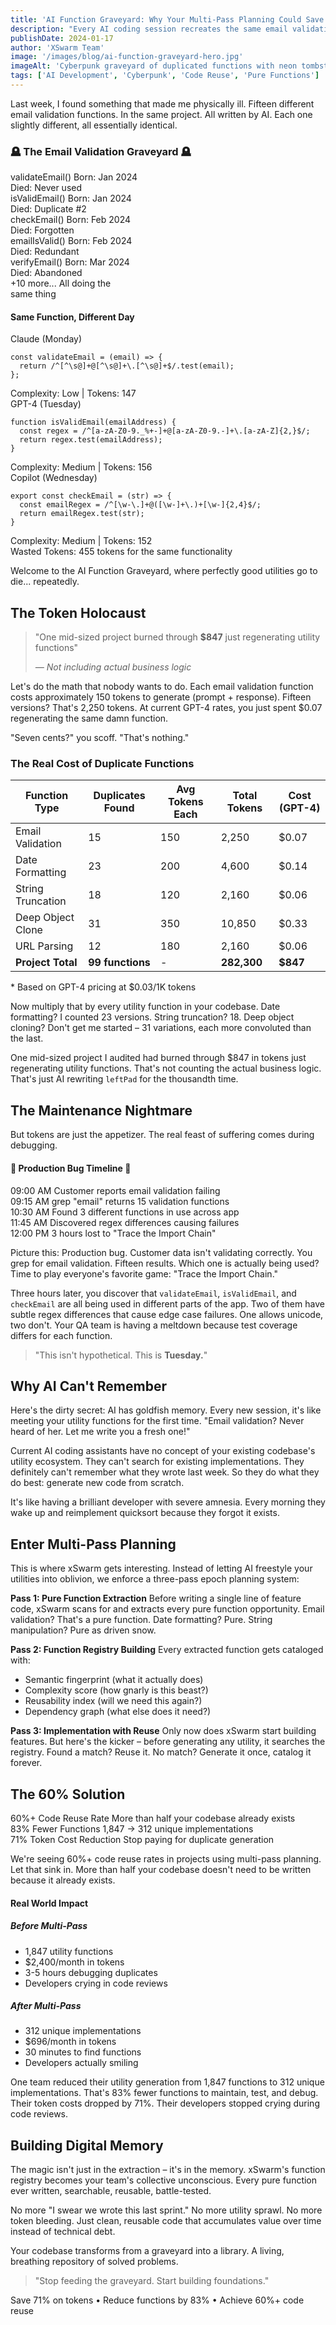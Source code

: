 ```yaml
---
title: 'AI Function Graveyard: Why Your Multi-Pass Planning Could Save Your Codebase'
description: "Every AI coding session recreates the same email validation function 47 times. XSwarm's multi-pass epoch planning extracts pure functions first, building a foundation instead of starting from scratch."
publishDate: 2024-01-17
author: 'XSwarm Team'
image: '/images/blog/ai-function-graveyard-hero.jpg'
imageAlt: 'Cyberpunk graveyard of duplicated functions with neon tombstones'
tags: ['AI Development', 'Cyberpunk', 'Code Reuse', 'Pure Functions']
---
```


Last week, I found something that made me physically ill. Fifteen different email validation functions. In the same project. All written by AI. Each one slightly different, all essentially identical.

<div class="graveyard-visual">
  <h3 class="graveyard-title">🪦 The Email Validation Graveyard 🪦</h3>
  <div class="tombstones">
    <div class="tombstone">
      <span class="function-name">validateEmail()</span>
      <span class="birth-death">Born: Jan 2024<br/>Died: Never used</span>
    </div>
    <div class="tombstone">
      <span class="function-name">isValidEmail()</span>
      <span class="birth-death">Born: Jan 2024<br/>Died: Duplicate #2</span>
    </div>
    <div class="tombstone">
      <span class="function-name">checkEmail()</span>
      <span class="birth-death">Born: Feb 2024<br/>Died: Forgotten</span>
    </div>
    <div class="tombstone">
      <span class="function-name">emailIsValid()</span>
      <span class="birth-death">Born: Feb 2024<br/>Died: Redundant</span>
    </div>
    <div class="tombstone">
      <span class="function-name">verifyEmail()</span>
      <span class="birth-death">Born: Mar 2024<br/>Died: Abandoned</span>
    </div>
    <div class="tombstone more">
      <span class="function-name">+10 more...</span>
      <span class="birth-death">All doing the<br/>same thing</span>
    </div>
  </div>
</div>

<div class="code-comparison">
  <h4>Same Function, Different Day</h4>
  <div class="comparison-grid">
    <div class="code-variant">
      <span class="ai-source">Claude (Monday)</span>
      <pre><code class="language-javascript">const validateEmail = (email) => {
  return /^[^\s@]+@[^\s@]+\.[^\s@]+$/.test(email);
};</code></pre>
      <span class="complexity">Complexity: Low | Tokens: 147</span>
    </div>
    <div class="code-variant">
      <span class="ai-source">GPT-4 (Tuesday)</span>
      <pre><code class="language-javascript">function isValidEmail(emailAddress) {
  const regex = /^[a-zA-Z0-9._%+-]+@[a-zA-Z0-9.-]+\.[a-zA-Z]{2,}$/;
  return regex.test(emailAddress);
}</code></pre>
      <span class="complexity">Complexity: Medium | Tokens: 156</span>
    </div>
    <div class="code-variant">
      <span class="ai-source">Copilot (Wednesday)</span>
      <pre><code class="language-javascript">export const checkEmail = (str) => {
  const emailRegex = /^[\w-\.]+@([\w-]+\.)+[\w-]{2,4}$/;
  return emailRegex.test(str);
}</code></pre>
      <span class="complexity">Complexity: Medium | Tokens: 152</span>
    </div>
  </div>
  <div class="waste-indicator">
    <span class="waste-label">Wasted Tokens:</span>
    <span class="waste-amount">455 tokens for the same functionality</span>
  </div>
</div>

Welcome to the AI Function Graveyard, where perfectly good utilities go to die... repeatedly.

## The Token Holocaust

<blockquote class="pull-quote shocking">
  <p>"One mid-sized project burned through <strong>$847</strong> just regenerating utility functions"</p>
  <cite>— Not including actual business logic</cite>
</blockquote>

Let's do the math that nobody wants to do. Each email validation function costs approximately 150 tokens to generate (prompt + response). Fifteen versions? That's 2,250 tokens. At current GPT-4 rates, you just spent $0.07 regenerating the same damn function.

"Seven cents?" you scoff. "That's nothing."

<div class="cost-breakdown">
  <h3>The Real Cost of Duplicate Functions</h3>
  <table class="token-waste-table">
    <thead>
      <tr>
        <th>Function Type</th>
        <th>Duplicates Found</th>
        <th>Avg Tokens Each</th>
        <th>Total Tokens</th>
        <th>Cost (GPT-4)</th>
      </tr>
    </thead>
    <tbody>
      <tr>
        <td>Email Validation</td>
        <td>15</td>
        <td>150</td>
        <td>2,250</td>
        <td>$0.07</td>
      </tr>
      <tr>
        <td>Date Formatting</td>
        <td>23</td>
        <td>200</td>
        <td>4,600</td>
        <td>$0.14</td>
      </tr>
      <tr>
        <td>String Truncation</td>
        <td>18</td>
        <td>120</td>
        <td>2,160</td>
        <td>$0.06</td>
      </tr>
      <tr>
        <td>Deep Object Clone</td>
        <td>31</td>
        <td>350</td>
        <td>10,850</td>
        <td>$0.33</td>
      </tr>
      <tr>
        <td>URL Parsing</td>
        <td>12</td>
        <td>180</td>
        <td>2,160</td>
        <td>$0.06</td>
      </tr>
      <tr class="total-row">
        <td><strong>Project Total</strong></td>
        <td><strong>99 functions</strong></td>
        <td>-</td>
        <td><strong>282,300</strong></td>
        <td><strong>$847</strong></td>
      </tr>
    </tbody>
  </table>
  <p class="cost-note">* Based on GPT-4 pricing at $0.03/1K tokens</p>
</div>

Now multiply that by every utility function in your codebase. Date formatting? I counted 23 versions. String truncation? 18. Deep object cloning? Don't get me started – 31 variations, each more convoluted than the last.

One mid-sized project I audited had burned through $847 in tokens just regenerating utility functions. That's not counting the actual business logic. That's just AI rewriting `leftPad` for the thousandth time.

## The Maintenance Nightmare

But tokens are just the appetizer. The real feast of suffering comes during debugging.

<div class="nightmare-scenario">
  <h4>🚨 Production Bug Timeline 🚨</h4>
  <div class="timeline">
    <div class="timeline-event">
      <span class="time">09:00 AM</span>
      <span class="event">Customer reports email validation failing</span>
    </div>
    <div class="timeline-event">
      <span class="time">09:15 AM</span>
      <span class="event">grep "email" returns 15 validation functions</span>
    </div>
    <div class="timeline-event">
      <span class="time">10:30 AM</span>
      <span class="event">Found 3 different functions in use across app</span>
    </div>
    <div class="timeline-event">
      <span class="time">11:45 AM</span>
      <span class="event">Discovered regex differences causing failures</span>
    </div>
    <div class="timeline-event critical">
      <span class="time">12:00 PM</span>
      <span class="event">3 hours lost to "Trace the Import Chain"</span>
    </div>
  </div>
</div>

Picture this: Production bug. Customer data isn't validating correctly. You grep for email validation. Fifteen results. Which one is actually being used? Time to play everyone's favorite game: "Trace the Import Chain."

Three hours later, you discover that `validateEmail`, `isValidEmail`, and `checkEmail` are all being used in different parts of the app. Two of them have subtle regex differences that cause edge case failures. One allows unicode, two don't. Your QA team is having a meltdown because test coverage differs for each function.

<blockquote class="pull-quote">
  <p>"This isn't hypothetical. This is <strong>Tuesday.</strong>"</p>
</blockquote>

## Why AI Can't Remember

Here's the dirty secret: AI has goldfish memory. Every new session, it's like meeting your utility functions for the first time. "Email validation? Never heard of her. Let me write you a fresh one!"

Current AI coding assistants have no concept of your existing codebase's utility ecosystem. They can't search for existing implementations. They definitely can't remember what they wrote last week. So they do what they do best: generate new code from scratch.

It's like having a brilliant developer with severe amnesia. Every morning they wake up and reimplement quicksort because they forgot it exists.

## Enter Multi-Pass Planning

This is where xSwarm gets interesting. Instead of letting AI freestyle your utilities into oblivion, we enforce a three-pass epoch planning system:

**Pass 1: Pure Function Extraction**
Before writing a single line of feature code, xSwarm scans for and extracts every pure function opportunity. Email validation? That's a pure function. Date formatting? Pure. String manipulation? Pure as driven snow.

**Pass 2: Function Registry Building**
Every extracted function gets cataloged with:

- Semantic fingerprint (what it actually does)
- Complexity score (how gnarly is this beast?)
- Reusability index (will we need this again?)
- Dependency graph (what else does it need?)

**Pass 3: Implementation with Reuse**
Only now does xSwarm start building features. But here's the kicker – before generating any utility, it searches the registry. Found a match? Reuse it. No match? Generate it once, catalog it forever.

## The 60% Solution

<div class="metrics-showcase">
  <div class="metric-card primary">
    <span class="metric-value">60%+</span>
    <span class="metric-label">Code Reuse Rate</span>
    <span class="metric-detail">More than half your codebase already exists</span>
  </div>
  <div class="metric-card">
    <span class="metric-value">83%</span>
    <span class="metric-label">Fewer Functions</span>
    <span class="metric-detail">1,847 → 312 unique implementations</span>
  </div>
  <div class="metric-card">
    <span class="metric-value">71%</span>
    <span class="metric-label">Token Cost Reduction</span>
    <span class="metric-detail">Stop paying for duplicate generation</span>
  </div>
</div>

We're seeing 60%+ code reuse rates in projects using multi-pass planning. Let that sink in. More than half your codebase doesn't need to be written because it already exists.

<div class="success-story">
  <h4>Real World Impact</h4>
  <div class="before-after">
    <div class="before">
      <h5>Before Multi-Pass</h5>
      <ul>
        <li>1,847 utility functions</li>
        <li>$2,400/month in tokens</li>
        <li>3-5 hours debugging duplicates</li>
        <li>Developers crying in code reviews</li>
      </ul>
    </div>
    <div class="after">
      <h5>After Multi-Pass</h5>
      <ul>
        <li>312 unique implementations</li>
        <li>$696/month in tokens</li>
        <li>30 minutes to find functions</li>
        <li>Developers actually smiling</li>
      </ul>
    </div>
  </div>
</div>

One team reduced their utility generation from 1,847 functions to 312 unique implementations. That's 83% fewer functions to maintain, test, and debug. Their token costs dropped by 71%. Their developers stopped crying during code reviews.

## Building Digital Memory

The magic isn't just in the extraction – it's in the memory. xSwarm's function registry becomes your team's collective unconscious. Every pure function ever written, searchable, reusable, battle-tested.

No more "I swear we wrote this last sprint." No more utility sprawl. No more token bleeding. Just clean, reusable code that accumulates value over time instead of technical debt.

Your codebase transforms from a graveyard into a library. A living, breathing repository of solved problems.

<div class="call-to-action">
  <blockquote class="pull-quote final">
    <p>"Stop feeding the graveyard. Start building foundations."</p>
  </blockquote>
  <div class="action-metrics">
    <span class="metric">Save 71% on tokens</span>
    <span class="separator">•</span>
    <span class="metric">Reduce functions by 83%</span>
    <span class="separator">•</span>
    <span class="metric">Achieve 60%+ code reuse</span>
  </div>
</div>
